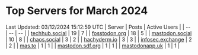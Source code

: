 # Top Servers for March 2024
Last Updated: 03/12/2024 15:12:59 UTC
| Server | Posts | Active Users |
| -- | -- | -- |
| [techhub.social](https://techhub.social/tags/PowerShell) | 19 | 7 |
| [fosstodon.org](https://fosstodon.org/tags/PowerShell) | 18 | 5 |
| [mastodon.social](https://mastodon.social/tags/PowerShell) | 10 | 8 |
| [chaos.social](https://chaos.social/tags/PowerShell) | 3 | 2 |
| [hachyderm.io](https://hachyderm.io/tags/PowerShell) | 3 | 3 |
| [infosec.exchange](https://infosec.exchange/tags/PowerShell) | 2 | 2 |
| [mas.to](https://mas.to/tags/PowerShell) | 1 | 1 |
| [mastodon.sdf.org](https://mastodon.sdf.org/tags/PowerShell) | 1 | 1 |
| [mastodonapp.uk](https://mastodonapp.uk/tags/PowerShell) | 1 | 1 |
